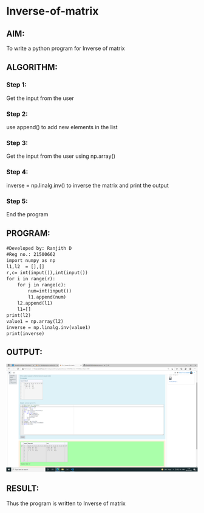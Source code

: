 # Inverse-of-matrix

## AIM:
To write a python program for Inverse of matrix
## ALGORITHM:
### Step 1:
Get the input from the user

### Step 2:
use append() to add new elements in the list

### Step 3:
Get the input from the user using np.array()

### Step 4:
inverse = np.linalg.inv() to inverse the matrix and print the output

### Step 5:
End the program

## PROGRAM:
~~~
#Developed by: Ranjith D
#Reg no.: 21500662
import numpy as np
l1,l2  = [],[]
r,c= int(input()),int(input())
for i in range(r):
    for j in range(c):
        num=int(input())
        l1.append(num)
    l2.append(l1)
    l1=[]
print(l2)
value1 = np.array(l2)
inverse = np.linalg.inv(value1)
print(inverse)
~~~
## OUTPUT:
![output](https://github.com/RanjithD18/Inverse-of-matrix/blob/main/Screenshot%20(12).png)

## RESULT:
Thus the program is written to Inverse of matrix
